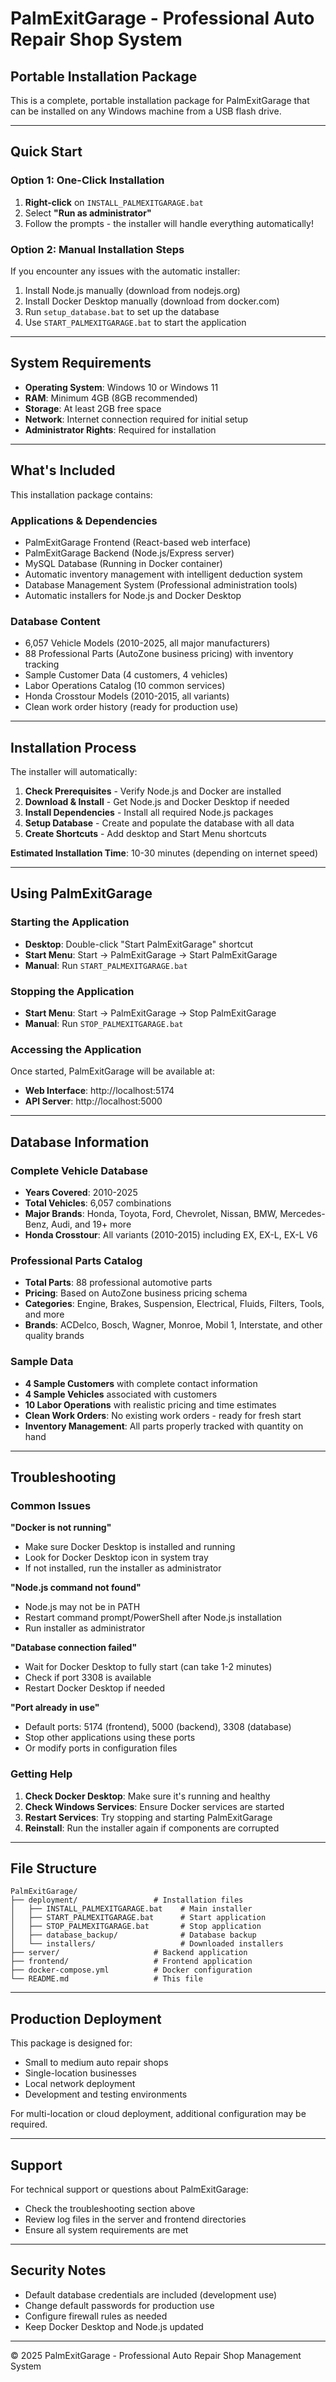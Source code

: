 # PalmExitGarage - Professional Auto Repair Shop System

## Portable Installation Package

This is a complete, portable installation package for PalmExitGarage that can be installed on any Windows machine from a USB flash drive.

---

## Quick Start

### Option 1: One-Click Installation
1. **Right-click** on `INSTALL_PALMEXITGARAGE.bat`
2. Select **"Run as administrator"**
3. Follow the prompts - the installer will handle everything automatically!

### Option 2: Manual Installation Steps
If you encounter any issues with the automatic installer:
1. Install Node.js manually (download from nodejs.org)
2. Install Docker Desktop manually (download from docker.com)
3. Run `setup_database.bat` to set up the database
4. Use `START_PALMEXITGARAGE.bat` to start the application

---

## System Requirements

- **Operating System**: Windows 10 or Windows 11
- **RAM**: Minimum 4GB (8GB recommended)
- **Storage**: At least 2GB free space
- **Network**: Internet connection required for initial setup
- **Administrator Rights**: Required for installation

---

## What's Included

This installation package contains:

### Applications & Dependencies
- PalmExitGarage Frontend (React-based web interface)
- PalmExitGarage Backend (Node.js/Express server)
- MySQL Database (Running in Docker container)
- Automatic inventory management with intelligent deduction system
- Database Management System (Professional administration tools)
- Automatic installers for Node.js and Docker Desktop

### Database Content
- 6,057 Vehicle Models (2010-2025, all major manufacturers)
- 88 Professional Parts (AutoZone business pricing) with inventory tracking
- Sample Customer Data (4 customers, 4 vehicles)
- Labor Operations Catalog (10 common services)
- Honda Crosstour Models (2010-2015, all variants)
- Clean work order history (ready for production use)

---

## Installation Process

The installer will automatically:

1. **Check Prerequisites** - Verify Node.js and Docker are installed
2. **Download & Install** - Get Node.js and Docker Desktop if needed
3. **Install Dependencies** - Install all required Node.js packages
4. **Setup Database** - Create and populate the database with all data
5. **Create Shortcuts** - Add desktop and Start Menu shortcuts

**Estimated Installation Time**: 10-30 minutes (depending on internet speed)

---

## Using PalmExitGarage

### Starting the Application
- **Desktop**: Double-click "Start PalmExitGarage" shortcut
- **Start Menu**: Start → PalmExitGarage → Start PalmExitGarage
- **Manual**: Run `START_PALMEXITGARAGE.bat`

### Stopping the Application
- **Start Menu**: Start → PalmExitGarage → Stop PalmExitGarage  
- **Manual**: Run `STOP_PALMEXITGARAGE.bat`

### Accessing the Application
Once started, PalmExitGarage will be available at:
- **Web Interface**: http://localhost:5174
- **API Server**: http://localhost:5000

---

## Database Information

### Complete Vehicle Database
- **Years Covered**: 2010-2025
- **Total Vehicles**: 6,057 combinations
- **Major Brands**: Honda, Toyota, Ford, Chevrolet, Nissan, BMW, Mercedes-Benz, Audi, and 19+ more
- **Honda Crosstour**: All variants (2010-2015) including EX, EX-L, EX-L V6

### Professional Parts Catalog
- **Total Parts**: 88 professional automotive parts
- **Pricing**: Based on AutoZone business pricing schema
- **Categories**: Engine, Brakes, Suspension, Electrical, Fluids, Filters, Tools, and more
- **Brands**: ACDelco, Bosch, Wagner, Monroe, Mobil 1, Interstate, and other quality brands

### Sample Data
- **4 Sample Customers** with complete contact information
- **4 Sample Vehicles** associated with customers
- **10 Labor Operations** with realistic pricing and time estimates
- **Clean Work Orders**: No existing work orders - ready for fresh start
- **Inventory Management**: All parts properly tracked with quantity on hand

---

## Troubleshooting

### Common Issues

**"Docker is not running"**
- Make sure Docker Desktop is installed and running
- Look for Docker Desktop icon in system tray
- If not installed, run the installer as administrator

**"Node.js command not found"**
- Node.js may not be in PATH
- Restart command prompt/PowerShell after Node.js installation
- Run installer as administrator

**"Database connection failed"**
- Wait for Docker Desktop to fully start (can take 1-2 minutes)
- Check if port 3308 is available
- Restart Docker Desktop if needed

**"Port already in use"**
- Default ports: 5174 (frontend), 5000 (backend), 3308 (database)
- Stop other applications using these ports
- Or modify ports in configuration files

### Getting Help

1. **Check Docker Desktop**: Make sure it's running and healthy
2. **Check Windows Services**: Ensure Docker services are started
3. **Restart Services**: Try stopping and starting PalmExitGarage
4. **Reinstall**: Run the installer again if components are corrupted

---

## File Structure

```
PalmExitGarage/
├── deployment/                 # Installation files
│   ├── INSTALL_PALMEXITGARAGE.bat    # Main installer
│   ├── START_PALMEXITGARAGE.bat      # Start application
│   ├── STOP_PALMEXITGARAGE.bat       # Stop application
│   ├── database_backup/              # Database backup
│   └── installers/                   # Downloaded installers
├── server/                     # Backend application
├── frontend/                   # Frontend application
├── docker-compose.yml          # Docker configuration
└── README.md                   # This file
```

---

## Production Deployment

This package is designed for:
- Small to medium auto repair shops
- Single-location businesses
- Local network deployment
- Development and testing environments

For multi-location or cloud deployment, additional configuration may be required.

---

## Support

For technical support or questions about PalmExitGarage:
- Check the troubleshooting section above
- Review log files in the server and frontend directories
- Ensure all system requirements are met

---

## Security Notes

- Default database credentials are included (development use)
- Change default passwords for production use
- Configure firewall rules as needed
- Keep Docker Desktop and Node.js updated

---

© 2025 PalmExitGarage - Professional Auto Repair Shop Management System
